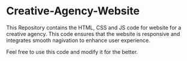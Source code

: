 # Creative-Agency-Website
This Repository contains the HTML, CSS and JS code for website for a creative agency.
This code ensures that the website is responsive and integrates smooth nagivation to enhance user experience.

Feel free to use this code and modify it for the better.
